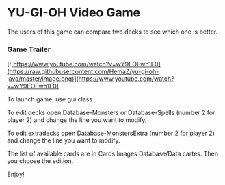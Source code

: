 # YU-GI-OH Video Game

The users of this game can compare two decks to see which one is better.

### Game Trailer

[![https://www.youtube.com/watch?v=wY9EOFwh1F0](https://raw.githubusercontent.com/HemaZ/yu-gi-oh-java/master/image.png)](https://www.youtube.com/watch?v=wY9EOFwh1F0)

To launch game, use gui class

To edit decks open Database-Monsters or Database-Spells (number 2 for player 2) and change the line you want to modify.

To edit extradecks open Database-MonstersExtra (number 2 for player 2) and change the line you want to modify.

The list of available cards are in Cards Images Database/Data cartes. Then you choose the edition.

Enjoy!
